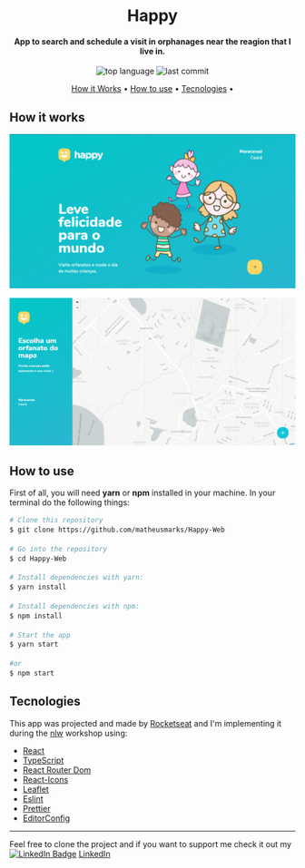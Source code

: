 <h1 align="center">Happy</h1>
<h4 align="center">App to search and schedule a visit in orphanages near the reagion that I live in.</h4>
<p align="center">
  <img alt="top language" src="https://img.shields.io/github/languages/top/matheusmarks/Happy-Web.svg" />
  <img alt="last commit" src="https://img.shields.io/github/last-commit/matheusmarks/Happy-Web.svg" />
</p>

<p align="center">
 <a href="#how-it-works">How it Works</a> • 
 <a href="#how-to-use">How to use</a> • 
 <a href="#tecnologies">Tecnologies</a> • 
</p>
  
<h2>How it works</h2>
<p align="center"><img src="https://github.com/matheusmarks/images/blob/master/nlw-happy/happy.png"></p>
<p align="center"><img src="https://github.com/matheusmarks/images/blob/master/nlw-happy/happymap.png"></p>

<h2>How to use</h2>
<p>First of all, you will need <strong>yarn</strong> or <strong>npm</strong> installed in your machine. In your terminal do the following things: </p>

```bash
# Clone this repository
$ git clone https://github.com/matheusmarks/Happy-Web

# Go into the repository
$ cd Happy-Web

# Install dependencies with yarn:
$ yarn install 

# Install dependencies with npm:
$ npm install

# Start the app
$ yarn start

#or
$ npm start
```
## Tecnologies

This app was projected and made by <a href="https://rocketseat.com.br/">Rocketseat</a> and I'm implementing it during the <a href="https://nextlevelweek.com/inscricao/3">nlw</a> workshop using:

- [React](https://pt-br.reactjs.org/)
- [TypeScript](https://www.typescriptlang.org/)
- [React Router Dom](https://reactrouter.com/web/guides/quick-start)
- [React-Icons](https://react-icons.github.io/react-icons/)
- [Leaflet](https://leafletjs.com/)
- [Eslint](https://eslint.org/)
- [Prettier](https://prettier.io/)
- [EditorConfig](https://editorconfig.org/)

---
Feel free to clone the project and if you want to support me check it out my [![LinkedIn Badge](https://img.shields.io/badge/-LinkedIn-blue?style=flat-square&logo=LinkedIn&logoColor=white&link=https://www.linkedin.com/in/matheus-marques-0558921b4/)](https://www.linkedin.com/in/matheus-marques-0558921b4/)
<a href="https://www.linkedin.com/in/matheus-marques-0558921b4/">LinkedIn</a> 

